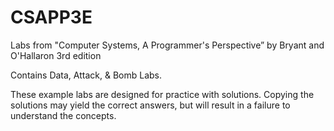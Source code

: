 # CSAPP3E
Labs from "Computer Systems, A Programmer's Perspective” by Bryant and O'Hallaron 3rd edition

Contains Data, Attack, & Bomb Labs.

These example labs are designed for practice with solutions. Copying the solutions may yield the correct answers, but will result in a failure to understand the concepts.
